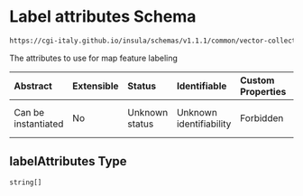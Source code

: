 # Label attributes Schema

```txt
https://cgi-italy.github.io/insula/schemas/v1.1.1/common/vector-collection-render-config.schema.json#/$defs/vectorRenderModeOptions/properties/labelAttributes
```

The attributes to use for map feature labeling

| Abstract            | Extensible | Status         | Identifiable            | Custom Properties | Additional Properties | Access Restrictions | Defined In                                                                                                                         |
| :------------------ | :--------- | :------------- | :---------------------- | :---------------- | :-------------------- | :------------------ | :--------------------------------------------------------------------------------------------------------------------------------- |
| Can be instantiated | No         | Unknown status | Unknown identifiability | Forbidden         | Allowed               | none                | [vector-collection-render-config.schema.json\*](schemas/common/vector-collection-render-config.schema.json) |

## labelAttributes Type

`string[]`
